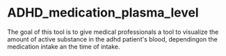 # ADHD_medication_plasma_level
The goal of this tool is to give medical professionals a tool to visualize the amount of active substance in the adhd patient's blood, dependingon the medication intake an the time of intake.
